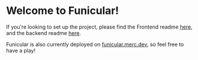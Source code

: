 # Welcome to Funicular!

If you're looking to set up the project, please find the Frontend readme [here](https://github.com/p4p-51/jubilant-octo-funicular/blob/main/frontend/README.md), and the backend readme [here](https://github.com/p4p-51/jubilant-octo-funicular/blob/main/backend/README.md).

Funicular is also currently deployed on [funicular.merc.dev](funicular.merc.dev), so feel free to have a play!
